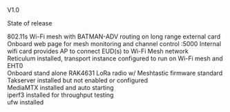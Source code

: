V1.0 <br>

State of release<br>

802.11s Wi-Fi mesh with BATMAN-ADV routing on long range external card<br>
Onboard web page for mesh monitoring and channel control <node IP>:5000
Internal wifi card provides AP to connect EUD(s) to Wi-Fi Mesh network<br>
Reticulum installed, transport instance configured to run on Wi-Fi mesh and EHT0<br>
Onboard stand alone RAK4631 LoRa radio w/ Meshtastic firmware standard<br>
Takserver installed but not enabled or configured<br>
MediaMTX installed and auto starting<br>
iperf3 installed for throughput testing<br>
ufw installed <br>

